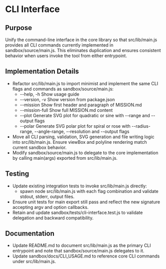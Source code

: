 # CLI Interface

## Purpose
Unify the command-line interface in the core library so that src/lib/main.js provides all CLI commands currently implemented in sandbox/source/main.js. This eliminates duplication and ensures consistent behavior when users invoke the tool from either entrypoint.

## Implementation Details

- Refactor src/lib/main.js to import minimist and implement the same CLI flags and commands as sandbox/source/main.js:
  - --help, -h  Show usage guide
  - --version, -v  Show version from package.json
  - --mission    Show first header and paragraph of MISSION.md
  - --mission-full  Show full MISSION.md content
  - --plot <function>  Generate SVG plot for quadratic or sine with --range and --output flags
  - --polar <function>  Generate SVG polar plot for spiral or rose with --radius-range, --angle-range, --resolution and --output flags
- Move all CLI parsing, validation, SVG generation and file writing logic into src/lib/main.js. Ensure viewBox and polyline rendering match current sandbox behavior.
- Modify sandbox/source/main.js to delegate to the core implementation by calling main(args) exported from src/lib/main.js.

## Testing

- Update existing integration tests to invoke src/lib/main.js directly:
  - spawn node src/lib/main.js with each flag combination and validate stdout, stderr, output files.
- Ensure unit tests for main export still pass and reflect the new signature accepting argv and option callbacks.
- Retain and update sandbox/tests/cli-interface.test.js to validate delegation and backward compatibility.

## Documentation

- Update README.md to document src/lib/main.js as the primary CLI entrypoint and note that sandbox/source/main.js delegates to it.
- Update sandbox/docs/CLI_USAGE.md to reference core CLI commands under src/lib/main.js.
